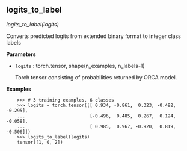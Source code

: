 ## logits_to_label

*logits_to_label(logits)*

Converts predicted logits from extended binary format
    to integer class labels

**Parameters**

- `logits` : torch.tensor, shape(n_examples, n_labels-1)

    Torch tensor consisting of probabilities returned by ORCA model.

**Examples**

```
    >>> # 3 training examples, 6 classes
    >>> logits = torch.tensor([[ 0.934, -0.861,  0.323, -0.492, -0.295],
    ...                        [-0.496,  0.485,  0.267,  0.124, -0.058],
    ...                        [ 0.985,  0.967, -0.920,  0.819, -0.506]])
    >>> logits_to_label(logits)
    tensor([1, 0, 2])
```

